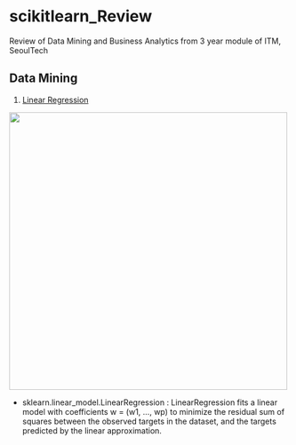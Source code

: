 # scikitlearn_Review
Review of Data Mining and Business Analytics from 3 year module of ITM, SeoulTech

## Data Mining

1. [Linear Regression][link]

  <img src="https://user-images.githubusercontent.com/108987773/209434870-c9839dff-51d9-442a-aaab-9ebeaf16b81e.png" width="500">
  
- sklearn.linear_model.LinearRegression : LinearRegression fits a linear model with coefficients w = (w1, …, wp) to minimize the residual sum of squares between the observed targets in the dataset, and the targets predicted by the linear approximation.

[link]: https://github.com/jeewonkimm2/scikitlearn_Review/blob/main/Data_Mining/Linear_Regression.py
